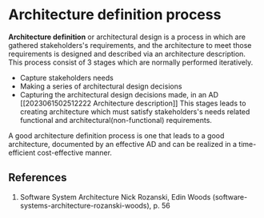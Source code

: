 # Architecture definition process

**Architecture definition** or architectural design is a process in which are gathered stakeholders's requirements, and the architecture to meet those requirements is designed and described via an architecture description. 
This process consist of 3 stages which are normally performed iteratively. 
- Capture stakeholders needs
- Making a series of architectural design decisions
- Capturing the architectural design decisions made,  in an AD [[2023061502512222 Architecture description]]
This stages leads to creating architecture which must satisfy stakeholders's needs related functional and architectural(non-functional) requirements.

A good architecture definition process is one that leads to a good architecture, documented by an effective AD and can be realized in a time-efficient cost-effective manner.


## References
1.  Software System Architecture Nick Rozanski,  Edin Woods (software-systems-architecture-rozanski-woods), p. 56
